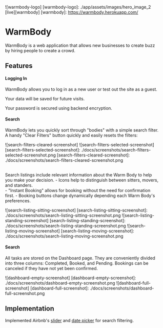 ![warmbody-logo]
[warmbody-logo]: ./app/assets/images/hero_image_2
[live][warmbody]
[warmbody]: https://warmbody.herokuapp.com/


# WarmBody
WarmBody is a web application that allows new businesses to create buzz by hiring people to create a crowd.


## Features

#### Logging In
WarmBody allows you to log in as a new user or test out the site as a guest.<br>

Your data will be saved for future visits.

Your password is secured using backend encryption.



#### Search
WarmBody lets you quickly sort through "bodies" with a simple search filter. A handy "Clear Filters" button quickly and easily resets the filters: <br>

![search-filters-cleared-screenshot] ![search-filters-selected-screenshot]
[search-filters-selected-screenshot]: ./docs/screenshots/search-filters-selected-screenshot.png
[search-filters-cleared-screenshot]: ./docs/screenshots/search-filters-cleared-screenshot.png

<br>
Search listings include relevant information about the Warm Body to help you make your decision.
- Icons help to distinguish between sitters, movers, and standers.
<br>
- "Instant Booking" allows for booking without the need for confirmation first.
- Booking buttons change dynamically depending each Warm Body's preferences.

![search-listing-sitting-screenshot]
[search-listing-sitting-screenshot]: ./docs/screenshots/search-listing-sitting-screenshot.png
![search-listing-standing-screenshot]
[search-listing-standing-screenshot]: ./docs/screenshots/search-listing-standing-screenshot.png
![search-listing-moving-screenshot]
[search-listing-moving-screenshot]: ./docs/screenshots/search-listing-moving-screenshot.png

#### Search

All tasks are stored on the Dashboard page. They are conveniently divided into three columns: Completed, Booked, and Pending. Bookings can be canceled if they have not yet been confirmed.

![dashboard-empty-screenshot]
[dashboard-empty-screenshot]: ./docs/screenshots/dashboard-empty-screenshot.png
![dashboard-full-screenshot]
[dashboard-full-screenshot]: ./docs/screenshots/dashboard-full-screenshot.png


## Implementation
Implemented Airbnb's [slider][slider] and [date picker][dates] for search filtering.


[slider]: https://github.com/airbnb/rheostat
[dates]: https://github.com/airbnb/react-dates
